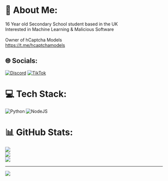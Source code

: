 # 💫 About Me:
16 Year old Secondary School student based in the UK<br>Interested in Machine Learning & Malicious Software<br><br>Owner of hCaptcha Models<br>https://t.me/hcaptchamodels


## 🌐 Socials:
[![Discord](https://img.shields.io/badge/Discord-%237289DA.svg?logo=discord&logoColor=white)](https://discord.gg/voltguard) [![TikTok](https://img.shields.io/badge/TikTok-%23000000.svg?logo=TikTok&logoColor=white)](https://tiktok.com/@harry.sfo) 

# 💻 Tech Stack:
![Python](https://img.shields.io/badge/python-3670A0?style=for-the-badge&logo=python&logoColor=ffdd54) ![NodeJS](https://img.shields.io/badge/node.js-6DA55F?style=for-the-badge&logo=node.js&logoColor=white)
# 📊 GitHub Stats:
![](https://github-readme-stats.vercel.app/api?username=harrysfo&theme=dark&hide_border=false&include_all_commits=false&count_private=false)<br/>
![](https://github-readme-streak-stats.herokuapp.com/?user=harrysfo&theme=dark&hide_border=false)<br/>
![](https://github-readme-stats.vercel.app/api/top-langs/?username=harrysfo&theme=dark&hide_border=false&include_all_commits=false&count_private=false&layout=compact)

---
![](https://komarev.com/ghpvc/?username=harrysfo)

